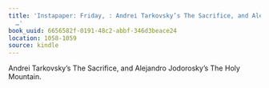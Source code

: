```yaml
---
title: 'Instapaper: Friday, : Andrei Tarkovsky’s The Sacrifice, and Alejandro Jodorosky’s
  …'
book_uuid: 6656582f-0191-48c2-abbf-346d3beace24
location: 1058-1059
source: kindle
---
```


Andrei Tarkovsky’s The Sacrifice, and Alejandro Jodorosky’s The Holy Mountain.